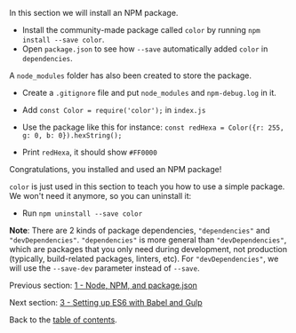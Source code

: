 In this section we will install an NPM package.

- Install the community-made package called `color` by running `npm install --save color`.
- Open `package.json` to see how `--save` automatically added `color` in  `dependencies`.

A `node_modules` folder has also been created to store the package.
- Create a `.gitignore` file and put `node_modules` and `npm-debug.log` in it.

- Add `const Color = require('color');` in `index.js`
- Use the package like this for instance: `const redHexa = Color({r: 255, g: 0, b: 0}).hexString();`
- Print `redHexa`, it should show `#FF0000`

Congratulations, you installed and used an NPM package!

`color` is just used in this section to teach you how to use a simple package. We won't need it anymore, so you can uninstall it:

- Run `npm uninstall --save color`

**Note**: There are 2 kinds of package dependencies, `"dependencies"` and `"devDependencies"`. `"dependencies"` is more general than `"devDependencies"`, which are packages that you only need during development, not production (typically, build-related packages, linters, etc). For `"devDependencies"`, we will use the `--save-dev` parameter instead of `--save`.

Previous section: [1 - Node, NPM, and package.json](/1-npm-and-package-json)

Next section: [3 - Setting up ES6 with Babel and Gulp](/3-es6-babel-gulp)

Back to the [table of contents](https://github.com/verekia/modern-js-stack-training).
